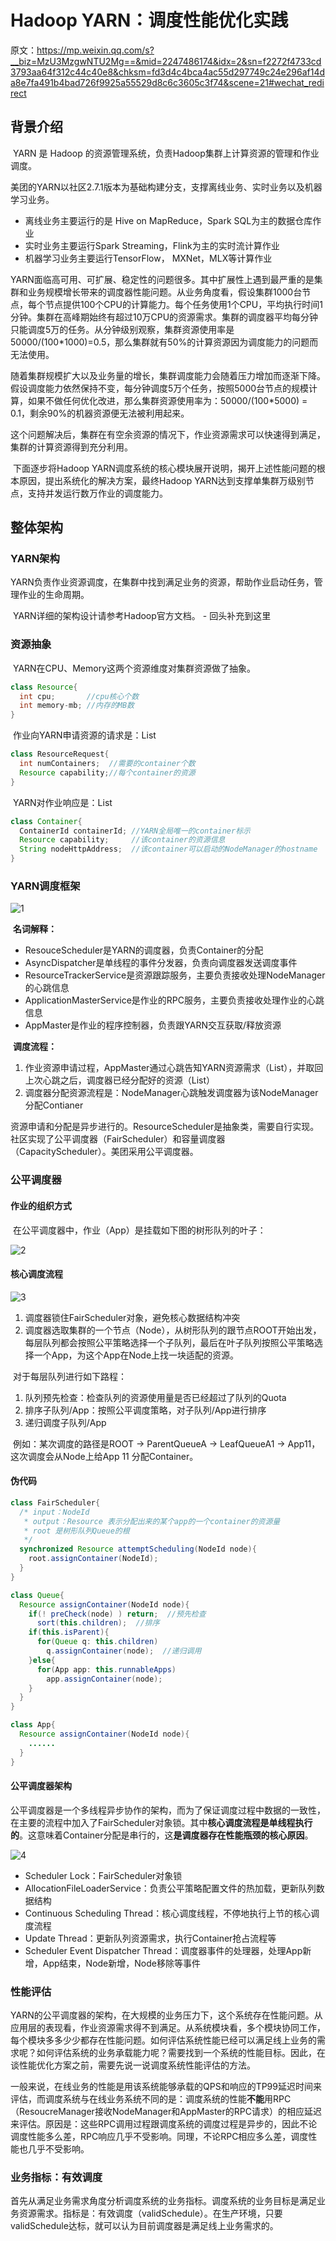 # Hadoop YARN：调度性能优化实践

原文：https://mp.weixin.qq.com/s?__biz=MzU3MzgwNTU2Mg==&mid=2247486174&idx=2&sn=f2272f4733cd3793aa64f312c44c40e8&chksm=fd3d4c4bca4ac55d297749c24e296af14da8e7fa491b4bad726f9925a55529d8c6c3605c3f74&scene=21#wechat_redirect



## 背景介绍

​        YARN 是 Hadoop 的资源管理系统，负责Hadoop集群上计算资源的管理和作业调度。

​        美团的YARN以社区2.7.1版本为基础构建分支，支撑离线业务、实时业务以及机器学习业务。

* 离线业务主要运行的是 Hive on MapReduce，Spark SQL为主的数据仓库作业
* 实时业务主要运行Spark Streaming，Flink为主的实时流计算作业
* 机器学习业务主要运行TensorFlow， MXNet，MLX等计算作业

​          YARN面临高可用、可扩展、稳定性的问题很多。其中扩展性上遇到最严重的是集群和业务规模增长带来的调度器性能问题。从业务角度看，假设集群1000台节点，每个节点提供100个CPU的计算能力。每个任务使用1个CPU，平均执行时间1分钟。集群在高峰期始终有超过10万CPU的资源需求。集群的调度器平均每分钟只能调度5万的任务。从分钟级别观察，集群资源使用率是50000/(100*1000)=0.5，那么集群就有50%的计算资源因为调度能力的问题而无法使用。

​        随着集群规模扩大以及业务量的增长，集群调度能力会随着压力增加而逐渐下降。假设调度能力依然保持不变，每分钟调度5万个任务，按照5000台节点的规模计算，如果不做任何优化改进，那么集群资源使用率为：50000/(100*5000) = 0.1，剩余90%的机器资源便无法被利用起来。

​        这个问题解决后，集群在有空余资源的情况下，作业资源需求可以快速得到满足，集群的计算资源得到充分利用。

​        下面逐步将Hadoop YARN调度系统的核心模块展开说明，揭开上述性能问题的根本原因，提出系统化的解决方案，最终Hadoop YARN达到支撑单集群万级别节点，支持并发运行数万作业的调度能力。

## 整体架构

### YARN架构

​        YARN负责作业资源调度，在集群中找到满足业务的资源，帮助作业启动任务，管理作业的生命周期。

​        YARN详细的架构设计请参考Hadoop官方文档。 - 回头补充到这里

### 资源抽象

​        YARN在CPU、Memory这两个资源维度对集群资源做了抽象。

```java
class Resource{
  int cpu;       //cpu核心个数
  int memory-mb; //内存的MB数
}
```

​        作业向YARN申请资源的请求是：List<ResourceRequest>

```java
class ResourceRequest{
  int numContainers;  //需要的container个数
  Resource capability;//每个container的资源
}
```

​        YARN对作业响应是：List<Container>

```java
class Container{
  ContainerId containerId; //YARN全局唯一的container标示
  Resource capability;     //该container的资源信息
  String nodeHttpAddress;  //该container可以启动的NodeManager的hostname
}
```

### YARN调度框架

![1](./images/yarn_optimize/1.jpeg)

​        **名词解释：**

* ResouceScheduler是YARN的调度器，负责Container的分配
* AsyncDispatcher是单线程的事件分发器，负责向调度器发送调度事件
* ResourceTrackerService是资源跟踪服务，主要负责接收处理NodeManager的心跳信息
* ApplicationMasterService是作业的RPC服务，主要负责接收处理作业的心跳信息
* AppMaster是作业的程序控制器，负责跟YARN交互获取/释放资源

​        **调度流程：**

1. 作业资源申请过程，AppMaster通过心跳告知YARN资源需求（List<ResourceRequest>），并取回上次心跳之后，调度器已经分配好的资源（List<Container>）
2. 调度器分配资源流程是：NodeManager心跳触发调度器为该NodeManager分配Contianer

​        资源申请和分配是异步进行的。ResourceScheduler是抽象类，需要自行实现。社区实现了公平调度器（FairScheduler）和容量调度器（CapacityScheduler）。美团采用公平调度器。

### 公平调度器

#### 作业的组织方式

​        在公平调度器中，作业（App）是挂载如下图的树形队列的叶子：

![2](./images/yarn_optimize/2.webp)

#### 核心调度流程

![3](./images/yarn_optimize/3.jpeg)

1. 调度器锁住FairScheduler对象，避免核心数据结构冲突
2. 调度器选取集群的一个节点（Node），从树形队列的跟节点ROOT开始出发，每层队列都会按照公平策略选择一个子队列，最后在叶子队列按照公平策略选择一个App，为这个App在Node上找一块适配的资源。

​        对于每层队列进行如下路程：

1. 队列预先检查：检查队列的资源使用量是否已经超过了队列的Quota
2. 排序子队列/App：按照公平调度策略，对子队列/App进行排序
3. 递归调度子队列/App

​        例如：某次调度的路径是ROOT -> ParentQueueA -> LeafQueueA1 -> App11，这次调度会从Node上给App 11 分配Container。

#### 伪代码

```java
class FairScheduler{
  /* input：NodeId
   * output：Resource 表示分配出来的某个app的一个container的资源量
   * root 是树形队列Queue的根
   */
  synchronized Resource attemptScheduling(NodeId node){
    root.assignContainer(NodeId); 
  }
}

class Queue{
  Resource assignContainer(NodeId node){
    if(! preCheck(node) ) return;  //预先检查
      sort(this.children);  //排序
    if(this.isParent){
      for(Queue q: this.children)
        q.assignContainer(node);  //递归调用
    }else{
      for(App app: this.runnableApps)
        app.assignContainer(node); 
    }
  }
}

class App{
  Resource assignContainer(NodeId node){
    ......
  }
}
```

#### 公平调度器架构

​        公平调度器是一个多线程异步协作的架构，而为了保证调度过程中数据的一致性，在主要的流程中加入了FairScheduler对象锁。其中**核心调度流程是单线程执行的**。这意味着Container分配是串行的，这**是调度器存在性能瓶颈的核心原因**。

![4](./images/yarn_optimize/4.webp)

* Scheduler Lock：FairScheduler对象锁
* AllocationFileLoaderService：负责公平策略配置文件的热加载，更新队列数据结构
* Continuous Scheduling Thread：核心调度线程，不停地执行上节的核心调度流程
* Update Thread：更新队列资源需求，执行Container抢占流程等
* Scheduler Event Dispatcher Thread：调度器事件的处理器，处理App新增，App结束，Node新增，Node移除等事件

### 性能评估

​        YARN的公平调度器的架构，在大规模的业务压力下，这个系统存在性能问题。从应用层的表现看，作业资源需求得不到满足。从系统模块看，多个模块协同工作，每个模块多多少少都存在性能问题。如何评估系统性能已经可以满足线上业务的需求呢？如何评估系统的业务承载能力呢？需要找到一个系统的性能目标。因此，在谈性能优化方案之前，需要先说一说调度系统性能评估的方法。

​        一般来说，在线业务的性能是用该系统能够承载的QPS和响应的TP99延迟时间来评估，而调度系统与在线业务系统不同的是：调度系统的性能**不能**用RPC（ResoucreManager接收NodeManager和AppMaster的RPC请求）的相应延迟来评估。原因是：这些RPC调用过程跟调度系统的调度过程是异步的，因此不论调度性能多么差，RPC响应几乎不受影响。同理，不论RPC相应多么差，调度性能也几乎不受影响。

### 业务指标：有效调度

​        首先从满足业务需求角度分析调度系统的业务指标。调度系统的业务目标是满足业务资源需求。指标是：有效调度（validSchedule）。在生产环境，只要validSchedule达标，就可以认为目前调度器是满足线上业务需求的。

